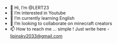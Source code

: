 - 👋 Hi, I’m @LERT23
- 👀 I’m interested in Youtube
- 🌱 I’m currently learning English 
- 💞️ I’m looking to collaborate on minecraft creators
- 📫 How to reach me ... simple ! Just write here - lipinsky2033@gmail.com
